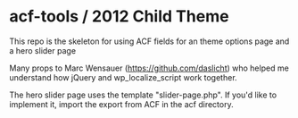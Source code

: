 # acf-tools / 2012 Child Theme

This repo is the skeleton for using ACF fields for an theme options page and a hero slider page

Many props to Marc Wensauer (https://github.com/daslicht) who helped me understand how jQuery and wp_localize_script work together.

The hero slider page uses the template "slider-page.php". If you'd like to implement it, import the export from ACF in the acf directory.  
